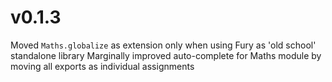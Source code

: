 # v0.1.3

Moved `Maths.globalize` as extension only when using Fury as 'old school' standalone library
Marginally improved auto-complete for Maths module by moving all exports as individual assignments